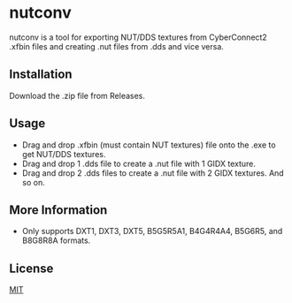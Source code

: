 # nutconv
nutconv is a tool for exporting NUT/DDS textures from CyberConnect2 .xfbin files and creating .nut files from .dds and vice versa.

## Installation
Download the .zip file from Releases.

## Usage
* Drag and drop .xfbin (must contain NUT textures) file onto the .exe to get NUT/DDS textures.
* Drag and drop 1 .dds file to create a .nut file with 1 GIDX texture.
* Drag and drop 2 .dds files to create a .nut file with 2 GIDX textures. And so on.

## More Information
* Only supports DXT1, DXT3, DXT5, B5G5R5A1, B4G4R4A4, B5G6R5, and B8G8R8A formats.

## License
[MIT](https://choosealicense.com/licenses/mit/)
